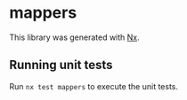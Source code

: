 # mappers

This library was generated with [Nx](https://nx.dev).

## Running unit tests

Run `nx test mappers` to execute the unit tests.
